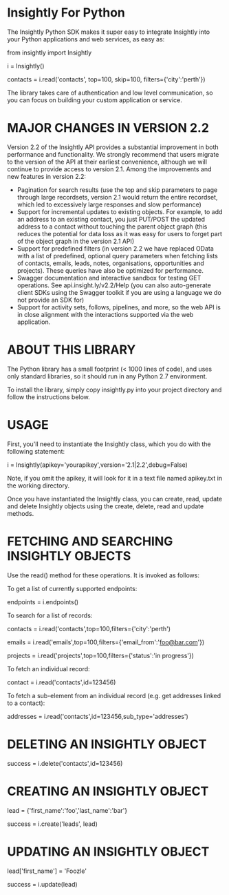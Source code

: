 Insightly For Python
======

The Insightly Python SDK makes it super easy to integrate Insightly into your Python applications and web services, as easy as:

  from insightly import Insightly
  
  i = Insightly()
  
  contacts = i.read('contacts', top=100, skip=100, filters={'city':'perth'})

The library takes care of authentication and low level communication, so you can focus on building your custom application or service.

MAJOR CHANGES IN VERSION 2.2
============================

Version 2.2 of the Insightly API provides a substantial improvement in both performance and functionality. We strongly recommend that
users migrate to the version of the API at their earliest convenience, although we will continue to provide access to version 2.1.
Among the improvements and new features in version 2.2:

* Pagination for search results (use the top and skip parameters to page through large recordsets, version 2.1 would return the
entire recordset, which led to excessively large responses and slow performance)
* Support for incremental updates to existing objects. For example, to add an address to an existing contact, you just PUT/POST the
updated address to a contact without touching the parent object graph (this reduces the potential for data loss as it was easy for
users to forget part of the object graph in the version 2.1 API)
* Support for predefined filters (in version 2.2 we have replaced OData with a list of predefined, optional query parameters when
fetching lists of contacts, emails, leads, notes, organisations, opportunities and projects). These queries have also be optimized
for performance.
* Swagger documentation and interactive sandbox for testing GET operations. See api.insight.ly/v2.2/Help (you can also auto-generate
client SDKs using the Swagger toolkit if you are using a language we do not provide an SDK for)
* Support for activity sets, follows, pipelines, and more, so the web API is in close alignment with the interactions supported via
the web application.

ABOUT THIS LIBRARY
==================

The Python library has a small footprint (< 1000 lines of code), and uses only standard libraries, so it should run in any Python 2.7
environment.

To install the library, simply copy insightly.py into your project directory and follow the instructions below.

USAGE
=====

First, you'll need to instantiate the Insightly class, which you do with the following statement:

i = Insightly(apikey='yourapikey',version='2.1|2.2',debug=False)

Note, if you omit the apikey, it will look for it in a text file named apikey.txt in the working directory.

Once you have instantiated the Insightly class, you can create, read, update and delete Insightly objects using the create, delete,
read and update methods.

FETCHING AND SEARCHING INSIGHTLY OBJECTS
========================================

Use the read() method for these operations. It is invoked as follows:

To get a list of currently supported endpoints:

endpoints = i.endpoints()

To search for a list of records:

  contacts = i.read('contacts',top=100,filters={'city':'perth')

  emails = i.read('emails',top=100,filters={'email_from':'foo@bar.com'})

  projects = i.read('projects',top=100,filters={'status':'in progress'})

To fetch an individual record:

  contact = i.read('contacts',id=123456)

To fetch a sub-element from an individual record (e.g. get addresses linked to a contact):

  addresses = i.read('contacts',id=123456,sub_type='addresses')

DELETING AN INSIGHTLY OBJECT
============================

  success = i.delete('contacts',id=123456)

CREATING AN INSIGHTLY OBJECT
============================

  lead = {'first_name':'foo','last_name':'bar'}

  success = i.create('leads', lead)

UPDATING AN INSIGHTLY OBJECT
============================

  lead['first_name'] = 'Foozle'

  success = i.update(lead)

